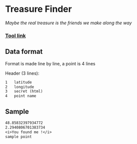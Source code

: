 # Treasure Finder
*Maybe the real treasure is the friends we make along the way*

### [Tool link](https://clement-gouin.github.io/treasure-finder/)

## Data format

Format is made line by line, a point is 4 lines 

Header (3 lines):
```txt
1   latitude
2   longitude
3   secret (html)
4   point name
```

## Sample

```txt
48.85832397934772
2.2940806701383734
<i>You found me !</i>
sample point
```